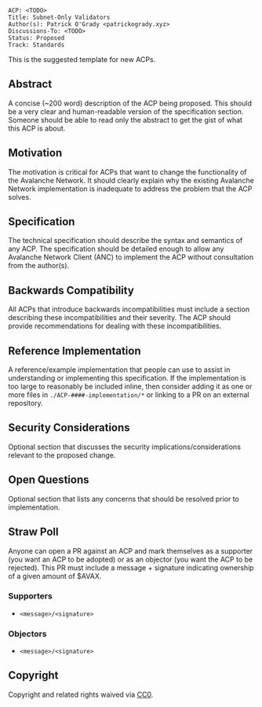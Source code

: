 ```text
ACP: <TODO>
Title: Subnet-Only Validators
Author(s): Patrick O'Grady <patrickogrady.xyz>
Discussions-To: <TODO>
Status: Proposed
Track: Standards
```

This is the suggested template for new ACPs.

## Abstract

A concise (~200 word) description of the ACP being proposed. This should be a very clear and human-readable version of the specification section. Someone should be able to read only the abstract to get the gist of what this ACP is about.

## Motivation

The motivation is critical for ACPs that want to change the functionality of the Avalanche Network. It should clearly explain why the existing Avalanche Network implementation is inadequate to address the problem that the ACP solves.

## Specification

The technical specification should describe the syntax and semantics of any ACP. The specification should be detailed enough to allow any Avalanche Network Client (ANC) to implement the ACP without consultation from the author(s).

## Backwards Compatibility

All ACPs that introduce backwards incompatibilities must include a section describing these incompatibilities and their severity. The ACP should provide recommendations for dealing with these incompatibilities.

## Reference Implementation

A reference/example implementation that people can use to assist in understanding or implementing this specification. If the implementation is too large to reasonably be included inline, then consider adding it as one or more files in `./ACP-####-implementation/*` or linking to a PR on an external repository.

## Security Considerations

Optional section that discusses the security implications/considerations relevant to the proposed change.

## Open Questions

Optional section that lists any concerns that should be resolved prior to implementation.

## Straw Poll

Anyone can open a PR against an ACP and mark themselves as a supporter (you want an ACP to be adopted) or as an objector (you want the ACP to be rejected). This PR must include a message + signature indicating ownership of a given amount of $AVAX.

### Supporters
* `<message>/<signature>`

### Objectors
* `<message>/<signature>`

## Copyright

Copyright and related rights waived via [CC0](https://creativecommons.org/publicdomain/zero/1.0/).

